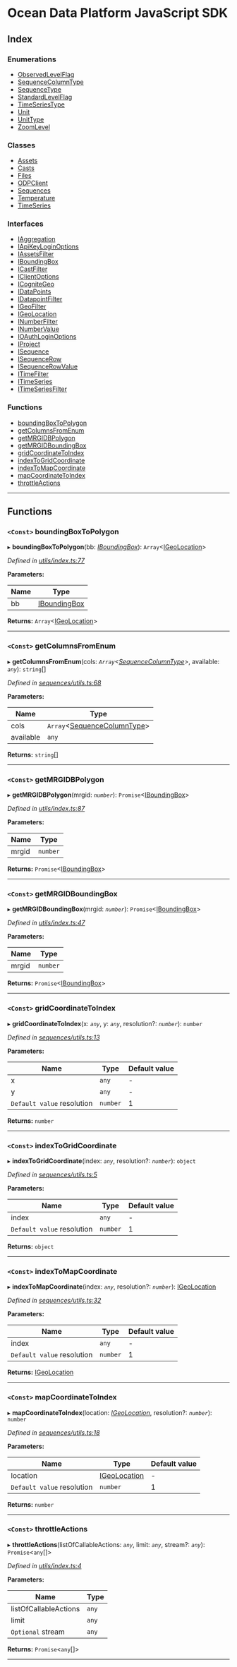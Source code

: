 
#  Ocean Data Platform JavaScript SDK

## Index

### Enumerations

* [ObservedLevelFlag](enums/observedlevelflag.md)
* [SequenceColumnType](enums/sequencecolumntype.md)
* [SequenceType](enums/sequencetype.md)
* [StandardLevelFlag](enums/standardlevelflag.md)
* [TimeSeriesType](enums/timeseriestype.md)
* [Unit](enums/unit.md)
* [UnitType](enums/unittype.md)
* [ZoomLevel](enums/zoomlevel.md)

### Classes

* [Assets](classes/assets.md)
* [Casts](classes/casts.md)
* [Files](classes/files.md)
* [ODPClient](classes/odpclient.md)
* [Sequences](classes/sequences.md)
* [Temperature](classes/temperature.md)
* [TimeSeries](classes/timeseries.md)

### Interfaces

* [IAggregation](interfaces/iaggregation.md)
* [IApiKeyLoginOptions](interfaces/iapikeyloginoptions.md)
* [IAssetsFilter](interfaces/iassetsfilter.md)
* [IBoundingBox](interfaces/iboundingbox.md)
* [ICastFilter](interfaces/icastfilter.md)
* [IClientOptions](interfaces/iclientoptions.md)
* [ICogniteGeo](interfaces/icognitegeo.md)
* [IDataPoints](interfaces/idatapoints.md)
* [IDatapointFilter](interfaces/idatapointfilter.md)
* [IGeoFilter](interfaces/igeofilter.md)
* [IGeoLocation](interfaces/igeolocation.md)
* [INumberFilter](interfaces/inumberfilter.md)
* [INumberValue](interfaces/inumbervalue.md)
* [IOAuthLoginOptions](interfaces/ioauthloginoptions.md)
* [IProject](interfaces/iproject.md)
* [ISequence](interfaces/isequence.md)
* [ISequenceRow](interfaces/isequencerow.md)
* [ISequenceRowValue](interfaces/isequencerowvalue.md)
* [ITimeFilter](interfaces/itimefilter.md)
* [ITimeSeries](interfaces/itimeseries.md)
* [ITimeSeriesFilter](interfaces/itimeseriesfilter.md)

### Functions

* [boundingBoxToPolygon](#boundingboxtopolygon)
* [getColumnsFromEnum](#getcolumnsfromenum)
* [getMRGIDBPolygon](#getmrgidbpolygon)
* [getMRGIDBoundingBox](#getmrgidboundingbox)
* [gridCoordinateToIndex](#gridcoordinatetoindex)
* [indexToGridCoordinate](#indextogridcoordinate)
* [indexToMapCoordinate](#indextomapcoordinate)
* [mapCoordinateToIndex](#mapcoordinatetoindex)
* [throttleActions](#throttleactions)

---

## Functions

<a id="boundingboxtopolygon"></a>

### `<Const>` boundingBoxToPolygon

▸ **boundingBoxToPolygon**(bb: *[IBoundingBox](interfaces/iboundingbox.md)*): `Array`<[IGeoLocation](interfaces/igeolocation.md)>

*Defined in [utils/index.ts:77](https://github.com/C4IROcean/ODP-sdk-js/blob/4911c12/source/utils/index.ts#L77)*

**Parameters:**

| Name | Type |
| ------ | ------ |
| bb | [IBoundingBox](interfaces/iboundingbox.md) |

**Returns:** `Array`<[IGeoLocation](interfaces/igeolocation.md)>

___
<a id="getcolumnsfromenum"></a>

### `<Const>` getColumnsFromEnum

▸ **getColumnsFromEnum**(cols: *`Array`<[SequenceColumnType](enums/sequencecolumntype.md)>*, available: *`any`*): `string`[]

*Defined in [sequences/utils.ts:68](https://github.com/C4IROcean/ODP-sdk-js/blob/4911c12/source/sequences/utils.ts#L68)*

**Parameters:**

| Name | Type |
| ------ | ------ |
| cols | `Array`<[SequenceColumnType](enums/sequencecolumntype.md)> |
| available | `any` |

**Returns:** `string`[]

___
<a id="getmrgidbpolygon"></a>

### `<Const>` getMRGIDBPolygon

▸ **getMRGIDBPolygon**(mrgid: *`number`*): `Promise`<[IBoundingBox](interfaces/iboundingbox.md)>

*Defined in [utils/index.ts:87](https://github.com/C4IROcean/ODP-sdk-js/blob/4911c12/source/utils/index.ts#L87)*

**Parameters:**

| Name | Type |
| ------ | ------ |
| mrgid | `number` |

**Returns:** `Promise`<[IBoundingBox](interfaces/iboundingbox.md)>

___
<a id="getmrgidboundingbox"></a>

### `<Const>` getMRGIDBoundingBox

▸ **getMRGIDBoundingBox**(mrgid: *`number`*): `Promise`<[IBoundingBox](interfaces/iboundingbox.md)>

*Defined in [utils/index.ts:47](https://github.com/C4IROcean/ODP-sdk-js/blob/4911c12/source/utils/index.ts#L47)*

**Parameters:**

| Name | Type |
| ------ | ------ |
| mrgid | `number` |

**Returns:** `Promise`<[IBoundingBox](interfaces/iboundingbox.md)>

___
<a id="gridcoordinatetoindex"></a>

### `<Const>` gridCoordinateToIndex

▸ **gridCoordinateToIndex**(x: *`any`*, y: *`any`*, resolution?: *`number`*): `number`

*Defined in [sequences/utils.ts:13](https://github.com/C4IROcean/ODP-sdk-js/blob/4911c12/source/sequences/utils.ts#L13)*

**Parameters:**

| Name | Type | Default value |
| ------ | ------ | ------ |
| x | `any` | - |
| y | `any` | - |
| `Default value` resolution | `number` | 1 |

**Returns:** `number`

___
<a id="indextogridcoordinate"></a>

### `<Const>` indexToGridCoordinate

▸ **indexToGridCoordinate**(index: *`any`*, resolution?: *`number`*): `object`

*Defined in [sequences/utils.ts:5](https://github.com/C4IROcean/ODP-sdk-js/blob/4911c12/source/sequences/utils.ts#L5)*

**Parameters:**

| Name | Type | Default value |
| ------ | ------ | ------ |
| index | `any` | - |
| `Default value` resolution | `number` | 1 |

**Returns:** `object`

___
<a id="indextomapcoordinate"></a>

### `<Const>` indexToMapCoordinate

▸ **indexToMapCoordinate**(index: *`any`*, resolution?: *`number`*): [IGeoLocation](interfaces/igeolocation.md)

*Defined in [sequences/utils.ts:32](https://github.com/C4IROcean/ODP-sdk-js/blob/4911c12/source/sequences/utils.ts#L32)*

**Parameters:**

| Name | Type | Default value |
| ------ | ------ | ------ |
| index | `any` | - |
| `Default value` resolution | `number` | 1 |

**Returns:** [IGeoLocation](interfaces/igeolocation.md)

___
<a id="mapcoordinatetoindex"></a>

### `<Const>` mapCoordinateToIndex

▸ **mapCoordinateToIndex**(location: *[IGeoLocation](interfaces/igeolocation.md)*, resolution?: *`number`*): `number`

*Defined in [sequences/utils.ts:18](https://github.com/C4IROcean/ODP-sdk-js/blob/4911c12/source/sequences/utils.ts#L18)*

**Parameters:**

| Name | Type | Default value |
| ------ | ------ | ------ |
| location | [IGeoLocation](interfaces/igeolocation.md) | - |
| `Default value` resolution | `number` | 1 |

**Returns:** `number`

___
<a id="throttleactions"></a>

### `<Const>` throttleActions

▸ **throttleActions**(listOfCallableActions: *`any`*, limit: *`any`*, stream?: *`any`*): `Promise`<`any`[]>

*Defined in [utils/index.ts:4](https://github.com/C4IROcean/ODP-sdk-js/blob/4911c12/source/utils/index.ts#L4)*

**Parameters:**

| Name | Type |
| ------ | ------ |
| listOfCallableActions | `any` |
| limit | `any` |
| `Optional` stream | `any` |

**Returns:** `Promise`<`any`[]>

___

